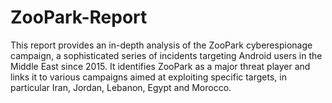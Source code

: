 # ZooPark-Report
This report provides an in-depth analysis of the ZooPark cyberespionage campaign, a sophisticated series of incidents targeting Android users in the Middle East since 2015. It identifies ZooPark as a major threat player and links it to various campaigns aimed at exploiting specific targets, in particular Iran, Jordan, Lebanon, Egypt and Morocco. 
